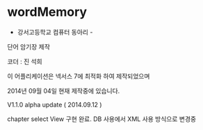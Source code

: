 wordMemory
==========

- 강서고등학교 컴퓨터 동아리 -

단어 암기장 제작 

코더 : 진 석희 

이 어플리케이션은 넥서스 7에 최적화 하여 제작되었으며

2014년 09월 04일 현재 제작중에 있습니다.

V1.1.0 alpha update ( 2014.09.12 )

chapter select View 구현 완료.
DB 사용에서 XML 사용 방식으로 변경중

